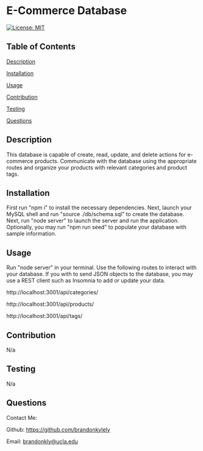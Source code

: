 # E-Commerce Database

  [![License: MIT](https://img.shields.io/badge/License-MIT-yellow.svg)](https://opensource.org/licenses/MIT)

  ## Table of Contents

  [Description](#description)

  [Installation](#installation)

  [Usage](#usage)

  [Contribution](#contribution)

  [Testing](#testing)

  [Questions](#questions)

  ## Description

  This database is capable of create, read, update, and delete actions for e-commerce products. Communicate with the database using the appropriate routes and organize your products with relevant categories and product tags.

  ## Installation

  First run "npm i" to install the necessary dependencies. Next, launch your MySQL shell and run "source ./db/schema.sql" to create the database. Next, run "node server" to launch the server and run the application. Optionally, you may run "npm run seed" to populate your database with sample information.

  ## Usage

  Run "node server" in your terminal. Use the following routes to interact with your database. If you with to send JSON objects to the database, you may use a REST client such as Insomnia to add or update your data.

  http://localhost:3001/api/categories/

  http://localhost:3001/api/products/

  http://localhost:3001/api/tags/

  ## Contribution

  N/a

  ## Testing

  N/a

  ## Questions

  Contact Me:

  Github: https://github.com/brandonkylely
  
  Email: brandonkly@ucla.edu 

  